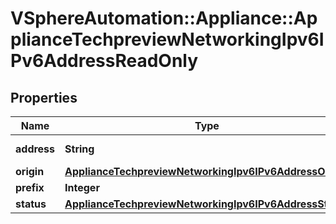 # VSphereAutomation::Appliance::ApplianceTechpreviewNetworkingIpv6IPv6AddressReadOnly

## Properties
Name | Type | Description | Notes
------------ | ------------- | ------------- | -------------
**address** | **String** | IPv6 address, for example, fc00:10:20:83:20c:29ff:fe94:bb5a. | 
**origin** | [**ApplianceTechpreviewNetworkingIpv6IPv6AddressOrigin**](ApplianceTechpreviewNetworkingIpv6IPv6AddressOrigin.md) |  | 
**prefix** | **Integer** | IPv6 CIDR prefix, for example, 64. | 
**status** | [**ApplianceTechpreviewNetworkingIpv6IPv6AddressStatus**](ApplianceTechpreviewNetworkingIpv6IPv6AddressStatus.md) |  | 


